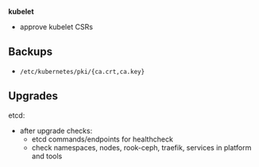 **kubelet** 
- approve kubelet CSRs

## Backups 
- `/etc/kubernetes/pki/{ca.crt,ca.key}` 

## Upgrades
etcd: 
- after upgrade checks: 
  - etcd commands/endpoints for healthcheck 
  - check namespaces, nodes, rook-ceph, traefik, services in platform and tools
    
